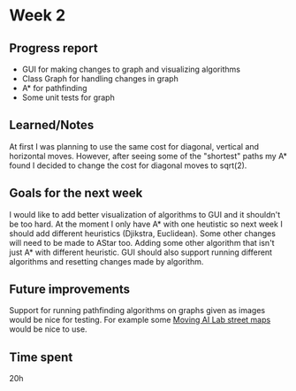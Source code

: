 # Week 2

## Progress report

* GUI for making changes to graph and visualizing algorithms
* Class Graph for handling changes in graph
* A* for pathfinding
* Some unit tests for graph

## Learned/Notes

At first I was planning to use the same cost for diagonal, vertical and horizontal moves. However, after seeing some of the "shortest" paths my A* found I decided to change the cost for diagonal moves to sqrt(2).

## Goals for the next week

I would like to add better visualization of algorithms to GUI and it shouldn't be too hard. At the moment I only have A* with one heutistic so next week I should add different heuristics (Djikstra, Euclidean). Some other changes will need to be made to AStar too. Adding some other algorithm that isn't just A* with different heuristic. GUI should also support running different algorithms and resetting changes made by algorithm.

## Future improvements

Support for running pathfinding algorithms on graphs given as images would be nice for testing. For example some [Moving AI Lab street maps](https://www.movingai.com/benchmarks/street/index.html) would be nice to use.

## Time spent
20h